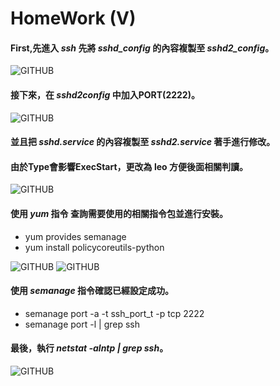 # HomeWork (V)

#### **First,先進入 *ssh* 先將 *sshd_config* 的內容複製至 *sshd2_config***。

![GITHUB](https://imgur.com/gdUZwDN.jpg "git圖示")

#### **接下來，在 *sshd2config* 中加入PORT(2222)**。

![GITHUB](https://imgur.com/u14YjuU.jpg "git圖示")

#### **並且把 *sshd.service* 的內容複製至 *sshd2.service* 著手進行修改**。
#### **由於Type會影響ExecStart，更改為 leo 方便後面相關判讀**。

![GITHUB](https://imgur.com/VLunS04.jpg "git圖示")

#### **使用 *yum* 指令 查詢需要使用的相關指令包並進行安裝。**
+ yum provides semanage
+ yum install policycoreutils-python

![GITHUB](https://imgur.com/B97mL6N.jpg "git圖示")
![GITHUB](https://imgur.com/rgePMkT.jpg "git圖示")

#### **使用 *semanage* 指令確認已經設定成功**。
+ semanage port -a -t ssh_port_t -p tcp 2222
+ semanage port -l | grep ssh
#### **最後，執行 *netstat -alntp | grep ssh***。
![GITHUB](https://imgur.com/g9PgWVS.jpg "git圖示")




